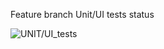Feature branch Unit/UI tests status

![UNIT/UI_tests](https://github.com/TFS-iOS/chat-app-SergeyOnline/workflows/UNIT/UI_tests/badge.svg)